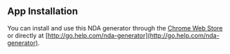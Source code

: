 ## App Installation
You can install and use this NDA generator through the [Chrome Web Store](https://chrome.google.com/webstore/detail/nda-generator-by-helpcom/jmoneocgkdlbodnilhhdahidmnbailha) or directly at [http://go.help.com/nda-generator](http://go.help.com/nda-generator).

